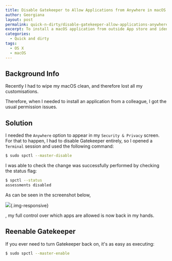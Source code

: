 ```yaml
---
title: Disable Gatekeeper to Allow Applications from Anywhere in macOS Sierra
author: Georgiana
layout: post
permalink: quick-n-dirty/disable-gatekeeper-allow-applications-anywhere-macos-sierra/
excerpt: To install a macOS application from outside App store and identified developers, Gatekeeper changes are required.
categories:
  - Quick and dirty
tags:
  - OS X
  - macOS
---
```



## Background Info

Recently I had to wipe my macOS clean, and therefore lost all my customisations.

Therefore, when I needed to install an application from a colleague, I got the usual permission issues.

## Solution

I needed the `Anywhere` option to appear in my `Security & Privacy` screen. For that to happen, I had to disable Gatekeeper entirely, so I opened a `Terminal` session and used the following command:

```bash
$ sudo spctl --master-disable
```

I was able to check the change was successfully performed by checking the status flag:
```bash
$ spctl --status
assessments disabled
```

As can be seen in the screenshot below, 

![](/images/2017-01-25-macos-security/security-and-privacy-macos.jpg){.img-responsive}

, my full control over which apps are allowed is now back in my hands.

## Reenable Gatekeeper

If you ever need to turn Gatekeeper back on, it's as easy as executing:

```bash
$ sudo spctl --master-enable
```
